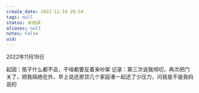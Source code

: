```yaml
---
create_date: 2022-11-19 20:54
tags: null
status: 未阅读 
aliases: null
notes: False
uid: 
---
```


2022年11月19日 

起因：孩子什么都不会，干啥都要反着来吵架
记录：第三次说我唠叨，再次把门关了，把我隔绝在外，早上说还房贷几个家庭凑一起还了少压力，问我是不是我妈说的

